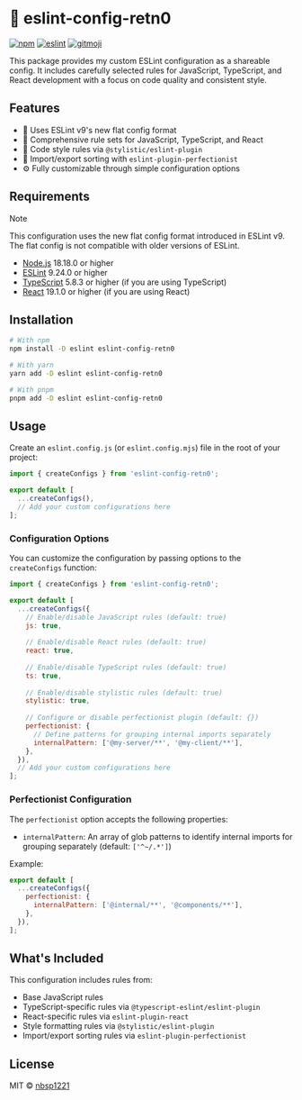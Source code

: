 # 🧹 eslint-config-retn0

[![npm](https://img.shields.io/npm/v/eslint-config-retn0?style=flat-square)](https://www.npmjs.com/package/eslint-config-retn0)
[![eslint](https://img.shields.io/npm/dependency-version/eslint-config-retn0/peer/eslint?style=flat-square)](https://eslint.org)
[![gitmoji](https://img.shields.io/badge/gitmoji-%20😜%20😍-FFDD67.svg?style=flat-square)](https://gitmoji.dev)

This package provides my custom ESLint configuration as a shareable config. It includes carefully selected rules for JavaScript, TypeScript, and React development with a focus on code quality and consistent style.

## Features

- 🌟 Uses ESLint v9's new flat config format
- 🚀 Comprehensive rule sets for JavaScript, TypeScript, and React
- 🎨 Code style rules via `@stylistic/eslint-plugin`
- 🧩 Import/export sorting with `eslint-plugin-perfectionist`
- ⚙️ Fully customizable through simple configuration options

## Requirements

> [!NOTE]
> This configuration uses the new flat config format introduced in ESLint v9.
> The flat config is not compatible with older versions of ESLint.

- [Node.js](https://nodejs.org) 18.18.0 or higher
- [ESLint](https://eslint.org) 9.24.0 or higher
- [TypeScript](https://www.typescriptlang.org) 5.8.3 or higher (if you are using TypeScript)
- [React](https://react.dev) 19.1.0 or higher (if you are using React)

## Installation

```sh
# With npm
npm install -D eslint eslint-config-retn0

# With yarn
yarn add -D eslint eslint-config-retn0

# With pnpm
pnpm add -D eslint eslint-config-retn0
```

## Usage

Create an `eslint.config.js` (or `eslint.config.mjs`) file in the root of your project:

```js
import { createConfigs } from 'eslint-config-retn0';

export default [
  ...createConfigs(),
  // Add your custom configurations here
];
```

### Configuration Options

You can customize the configuration by passing options to the `createConfigs` function:

```js
import { createConfigs } from 'eslint-config-retn0';

export default [
  ...createConfigs({
    // Enable/disable JavaScript rules (default: true)
    js: true,
    
    // Enable/disable React rules (default: true)
    react: true,
    
    // Enable/disable TypeScript rules (default: true)
    ts: true,
    
    // Enable/disable stylistic rules (default: true)
    stylistic: true,
    
    // Configure or disable perfectionist plugin (default: {})
    perfectionist: {
      // Define patterns for grouping internal imports separately
      internalPattern: ['@my-server/**', '@my-client/**'],
    },
  }),
  // Add your custom configurations here
];
```

### Perfectionist Configuration

The `perfectionist` option accepts the following properties:

- `internalPattern`: An array of glob patterns to identify internal imports for grouping separately (default: `['^~/.*']`)

Example:

```js
export default [
  ...createConfigs({
    perfectionist: {
      internalPattern: ['@internal/**', '@components/**'],
    },
  }),
];
```

## What's Included

This configuration includes rules from:

- Base JavaScript rules
- TypeScript-specific rules via `@typescript-eslint/eslint-plugin`
- React-specific rules via `eslint-plugin-react`
- Style formatting rules via `@stylistic/eslint-plugin`
- Import/export sorting rules via `eslint-plugin-perfectionist`

## License

MIT © [nbsp1221](https://github.com/nbsp1221)
